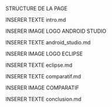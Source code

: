 STRUCTURE DE LA PAGE


INSERER TEXTE intro.md

INSERER IMAGE LOGO ANDROID STUDIO

INSERER TEXTE android_studio.md

INSERER IMAGE LOGO ECLIPSE

INSERER TEXTE eclipse.md

INSERER TEXTE comparatif.md

INSERER IMAGE COMPARATIF

INSERER TEXTE conclusion.md
